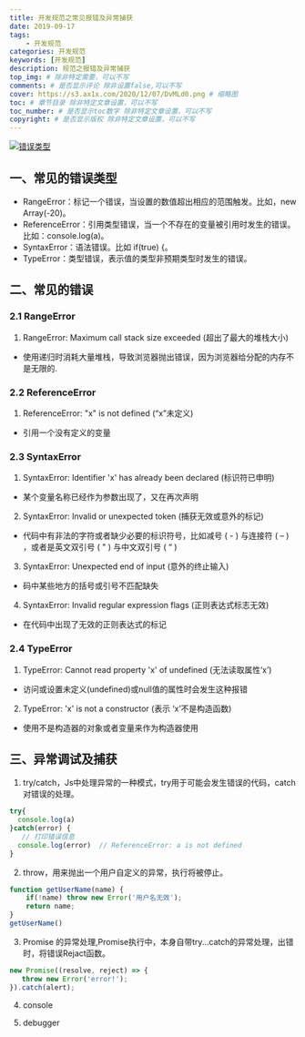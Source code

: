 ```yaml
---
title: 开发规范之常见报错及异常捕获
date: 2019-09-17
tags: 
    - 开发规范
categories: 开发规范
keywords: [开发规范]
description: 规范之报错及异常捕获
top_img: # 除非特定需要，可以不写
comments: # 是否显示评论 除非设置false,可以不写
cover: https://s3.ax1x.com/2020/12/07/DvMLd0.png # 缩略图
toc: # 章节目录 除非特定文章设置，可以不写
toc_number: # 是否显示toc数字 除非特定文章设置，可以不写
copyright: # 是否显示版权 除非特定文章设置，可以不写
---
```


[![错误类型](https://s3.ax1x.com/2020/12/07/DvMLd0.png)](https://imgchr.com/i/DvMLd0)


## 一、常见的错误类型
* RangeError：标记一个错误，当设置的数值超出相应的范围触发。比如，new Array(-20)。
* ReferenceError：引用类型错误，当一个不存在的变量被引用时发生的错误。比如：console.log(a)。
* SyntaxError：语法错误。比如 if(true) {。
* TypeError：类型错误，表示值的类型非预期类型时发生的错误。


## 二、常见的错误

### 2.1 RangeError
1. RangeError: Maximum call stack size exceeded (超出了最大的堆栈大小)
- 使用递归时消耗大量堆栈，导致浏览器抛出错误，因为浏览器给分配的内存不是无限的.


### 2.2 ReferenceError
1. ReferenceError: "x" is not defined (“x”未定义)
- 引用一个没有定义的变量

### 2.3 SyntaxError
1. SyntaxError: Identifier 'x' has already been declared (标识符已申明)
- 某个变量名称已经作为参数出现了，又在再次声明
2. SyntaxError: Invalid or unexpected token (捕获无效或意外的标记)
- 代码中有非法的字符或者缺少必要的标识符号，比如减号 ( - ) 与连接符 ( – ) ，或者是英文双引号 ( " ) 与中文双引号 ( “ )
3. SyntaxError: Unexpected end of input (意外的终止输入)
- 码中某些地方的括号或引号不匹配缺失
4. SyntaxError: Invalid regular expression flags (正则表达式标志无效)
- 在代码中出现了无效的正则表达式的标记

### 2.4 TypeError
1. TypeError: Cannot read property 'x' of undefined (无法读取属性‘x’)
- 访问或设置未定义(undefined)或null值的属性时会发生这种报错
2. TypeError: 'x' is not a constructor (表示 ‘x’不是构造函数)
- 使用不是构造器的对象或者变量来作为构造器使用


## 三、异常调试及捕获
1. try/catch，Js中处理异常的一种模式，try用于可能会发生错误的代码，catch对错误的处理。
```js
try{
  console.log(a)
}catch(error) {
   // 打印错误信息
  console.log(error)  // ReferenceError: a is not defined
}
```

2. throw，用来抛出一个用户自定义的异常，执行将被停止。
```js
function getUserName(name) {
    if(!name) throw new Error('用户名无效');
    return name;
}
getUserName()
```

3. Promise 的异常处理,Promise执行中，本身自带try...catch的异常处理，出错时，将错误Rejact函数。
```js
new Promise((resolve, reject) => {
   throw new Error('error!');
}).catch(alert);
```

4. console

5. debugger
<br />
<br />
<br />
<br />
